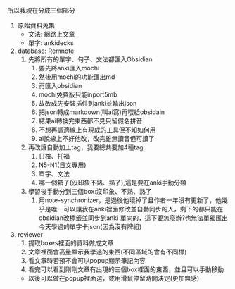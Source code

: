 所以我現在分成三個部分

1. 原始資料蒐集: 
   - 文法: 網路上文章
   - 單字: ankidecks
2. database: Remnote 
   1. 先將所有的單字、句子、文法都匯入Obsidian
      1. 要先將anki匯入mochi
      2. 然後用mochi的功能匯出md
      3. 再匯入obsidian
      4. mochi免費版只能inport5mb
      5. 故改成先安裝插件到anki並輸出json
      6. 把json轉成markdown(叫ai寫)再喂給obsidain
      7. 結果ai轉換完東西都不見只留假名拼音
      8. 不想再調適線上有現成的工具但不知如何用
      9. ai說線上不好他改，改完雖無讀音但可讀了
   2.  再改讓自動加上tag，我要總共要加4種tag:
       1.  日檢、托福
       2.  N5-N1(日文專用)
       3.  單字、文法
       4.  哪一個箱子(沒印象不熟、熟了),這是要在anki手動分類
   3. 學習後手動分到三個box:沒印象、不熟、熟了
      1. 用note-synchronizer，是過後他壞掉了且作者一年沒有更新了，他幾乎是唯一可以讓我在anki裡面修改並自動同步的人，剩下的都只能在obsidian改標籤並同步到anki 單向的，這下要怎麼辦?也無法單獨匯出今天學過的單字卡json(因為沒有牌組)
3. reviewer 
   1. 提取boxes裡面的資料做成文章
   2. 文章裡面會高量顯示我學過的東西(不同區域的會有不同標)
   3. 看文章時若預不會可以popup顯示筆記內容
   4. 看完可以看到剛剛文章有出現的三個box裡面的東西，並且可以手動移動
     - 以後可以做在popup裡面選，或用滑鼠停留時間決定(更加無感) 
